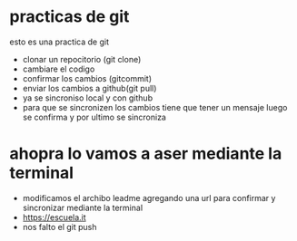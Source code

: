 # practicas de git 

esto es una practica de git

- clonar un repocitorio (git clone)
- cambiare el codigo 
- confirmar los cambios (gitcommit)
- enviar los cambios a github(git pull)
- ya se sincroniso local y con github
- para que se sincronizen los cambios tiene que tener un mensaje luego se confirma y por ultimo se sincroniza

# ahopra lo vamos a aser mediante la terminal 

- modificamos el archibo leadme agregando una url para confirmar y sincronizar mediante la terminal 
- <https://escuela.it>
- nos falto el git push